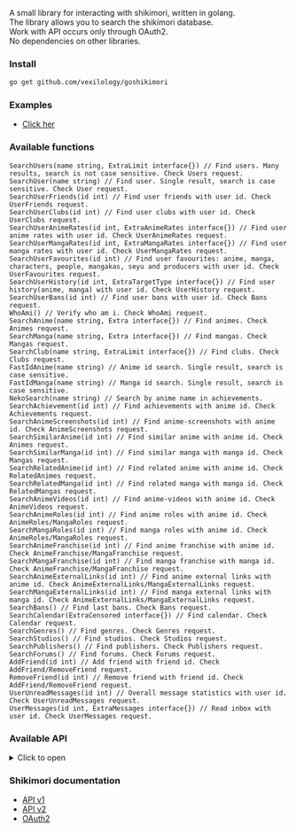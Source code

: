 A small library for interacting with shikimori, written in golang. \
The library allows you to search the shikimori database. \
Work with API occurs only through OAuth2. \
No dependencies on other libraries.

### Install
```bash
go get github.com/vexilology/goshikimori
```

### Examples
* [Click her](https://github.com/vexilology/goshikimori/tree/main/examples)

### Available functions
```golang
SearchUsers(name string, ExtraLimit interface{}) // Find users. Many results, search is not case sensitive. Check Users request.
SearchUser(name string) // Find user. Single result, search is case sensitive. Check User request.
SearchUserFriends(id int) // Find user friends with user id. Check UserFriends request.
SearchUserClubs(id int) // Find user clubs with user id. Check UserClubs request.
SearchUserAnimeRates(id int, ExtraAnimeRates interface{}) // Find user anime rates with user id. Check UserAnimeRates request.
SearchUserMangaRates(id int, ExtraMangaRates interface{}) // Find user manga rates with user id. Check UserMangaRates request.
SearchUserFavourites(id int) // Find user favourites: anime, manga, characters, people, mangakas, seyu and producers with user id. Check UserFavourites request.
SearchUserHistory(id int, ExtraTargetType interface{}) // Find user history(anime, manga) with user id. Check UserHistory request.
SearchUserBans(id int) // Find user bans with user id. Check Bans request.
WhoAmi() // Verify who am i. Check WhoAmi request.
SearchAnime(name string, Extra interface{}) // Find animes. Check Animes request.
SearchManga(name string, Extra interface{}) // Find mangas. Check Mangas request.
SearchClub(name string, ExtraLimit interface{}) // Find clubs. Check Clubs request.
FastIdAnime(name string) // Anime id search. Single result, search is case sensitive.
FastIdManga(name string) // Manga id search. Single result, search is case sensitive.
NekoSearch(name string) // Search by anime name in achievements.
SearchAchievement(id int) // Find achievements with anime id. Check Achievements request.
SearchAnimeScreenshots(id int) // Find anime-screenshots with anime id. Check AnimeScreenshots request.
SearchSimilarAnime(id int) // Find similar anime with anime id. Check Animes request.
SearchSimilarManga(id int) // Find similar manga with manga id. Check Mangas request.
SearchRelatedAnime(id int) // Find related anime with anime id. Check RelatedAnimes request.
SearchRelatedManga(id int) // Find related manga with manga id. Check RelatedMangas request.
SearchAnimeVideos(id int) // Find anime-videos with anime id. Check AnimeVideos request.
SearchAnimeRoles(id int) // Find anime roles with anime id. Check AnimeRoles/MangaRoles request.
SearchMangaRoles(id int) // Find manga roles with anime id. Check AnimeRoles/MangaRoles request.
SearchAnimeFranchise(id int) // Find anime franchise with anime id. Check AnimeFranchise/MangaFranchise request.
SearchMangaFranchise(id int) // Find manga franchise with manga id. Check AnimeFranchise/MangaFranchise request.
SearchAnimeExternalLinks(id int) // Find anime external links with anime id. Check AnimeExternalLinks/MangaExternalLinks request.
SearchMangaExternalLinks(id int) // Find manga external links with manga id. Check AnimeExternalLinks/MangaExternalLinks request.
SearchBans() // Find last bans. Check Bans request.
SearchCalendar(ExtraCensored interface{}) // Find calendar. Check Calendar request.
SearchGenres() // Find genres. Check Genres request.
SearchStudios() // Find studios. Check Studios request.
SearchPublishers() // Find publishers. Check Publishers request.
SearchForums() // Find forums. Check Forums request.
AddFriend(id int) // Add friend with friend id. Check AddFriend/RemoveFriend request.
RemoveFriend(id int) // Remove friend with friend id. Check AddFriend/RemoveFriend request.
UserUnreadMessages(id int) // Overall message statistics with user id. Check UserUnreadMessages request.
UserMessages(id int, ExtraMessages interface{}) // Read inbox with user id. Check UserMessages request.
```

### Available API
<details>
  <summary>Click to open</summary>
  <br>
  <details>
    <summary>Interface_Users</summary>
      <ul>
        <li>Page: 100000 maximum</li>
        <li>Limit: 100 maximum</li>
      </ul>
  </details>
  <details>
    <summary>Users request</summary>
      <ul>
        <li>Id</li>
        <li>Nickname</li>
        <li>Avatar</li>
        <li>
          <details>
            <summary>Image</summary>
              <ul>
                <li>X160</li>
                <li>X148</li>
                <li>X80</li>
                <li>X64</li>
                <li>X48</li>
                <li>X32</li>
                <li>X16</li>
              </ul>
          </details>
        </li>
        <li>Last_online_at</li>
        <li>Name</li>
        <li>Sex</li>
        <li>Full_years</li>
        <li>Last_online</li>
        <li>Website</li>
        <li>Location</li>
        <li>Banned</li>
        <li>About</li>
        <li>AboutHTML</li>
        <li>[]Common_Info</li>
        <li>Show_comments</li>
        <li>In_friends</li>
        <li>Is_ignored</li>
        <li>Style_id</li>
      </ul>
  </details>
  <details>
    <summary>User request</summary>
      <ul>
        <li>Id</li>
        <li>Nickname</li>
        <li>Avatar</li>
        <li>
          <details>
            <summary>Image</summary>
              <ul>
                <li>X160</li>
                <li>X148</li>
                <li>X80</li>
                <li>X64</li>
                <li>X48</li>
                <li>X32</li>
                <li>X16</li>
              </ul>
          </details>
        </li>
        <li>Last_online_at</li>
        <li>Name</li>
        <li>Sex</li>
        <li>Full_years</li>
        <li>Last_online</li>
        <li>Website</li>
        <li>Location</li>
        <li>Banned</li>
        <li>About</li>
        <li>AboutHTML</li>
        <li>[]Common_Info</li>
        <li>Show_comments</li>
        <li>In_friends</li>
        <li>Is_ignored</li>
        <li>
          <details>
            <summary>Stats</summary>
              <ul>
                <details>
                  <summary>Statuses</summary>
                    <ul>
                      <details>
                        <summary>[]Anime</summary>
                          <ul>
                            <li>Id</li>
                            <li>Grouped_id</li>
                            <li>Name</li>
                            <li>Size</li>
                            <li>Type</li>
                          </ul>
                      </details>
                      <details>
                        <summary>[]Manga</summary>
                          <ul>
                            <li>Id</li>
                            <li>Grouped_id</li>
                            <li>Name</li>
                            <li>Size</li>
                            <li>Type</li>
                          </ul>
                      </details>
                    </ul>
                </details>
              </ul>
          </details>
        </li>
        <li>Style_id</li>
      </ul>
  </details>
  <details>
    <summary>UserFriends request</summary>
      <ul>
        <li>Id</li>
        <li>Nickname</li>
        <li>Avatar</li>
        <li>
          <details>
            <summary>Image</summary>
              <ul>
                <li>X160</li>
                <li>X148</li>
                <li>X80</li>
                <li>X64</li>
                <li>X48</li>
                <li>X32</li>
                <li>X16</li>
              </ul>
          </details>
        </li>
        <li>Last_online_at</li>
      </ul>
  </details>
  <details>
    <summary>UserClubs request</summary>
      <ul>
        <li>Id</li>
        <li>Name</li>
        <li>
          <details>
            <summary>Logo</summary>
              <ul>
                <li>Original</li>
                <li>Main</li>
                <li>X96</li>
                <li>X73</li>
                <li>X48</li>
              </ul>
          </details>
        </li>
        <li>Is_censored</li>
        <li>Join_policy</li>
        <li>Comment_policy</li>
      </ul>
  </details>
  <details>
    <summary>Interface_UserAnimeRates</summary>
      <ul>
        <li>Page: 100000 maximum</li>
        <li>Limit: 5000 maximum</li>
        <li>Status: planned, watching, rewatching, completed, on_hold, dropped</li>
        <li>Censored: true, false</li>
      </ul>
  </details>
  <details>
    <summary>UserAnimeRates request</summary>
      <ul>
        <li>Id</li>
        <li>Score</li>
        <li>Status</li>
        <li>Text</li>
        <li>Episodes</li>
        <li>Text_html</li>
        <li>Rewatches</li>
        <li>Created_at</li>
        <li>Updated_at</li>
        <li>
          <details>
            <summary>User</summary>
              <ul>
                <li>Id</li>
                <li>Nickname</li>
                <li>Avatar</li>
                <li>
                  <details>
                    <summary>Image</summary>
                      <ul>
                        <li>X160</li>
                        <li>X148</li>
                        <li>X80</li>
                        <li>X64</li>
                        <li>X48</li>
                        <li>X32</li>
                        <li>X16</li>
                      </ul>
                  </details>
                </li>
              </ul>
          </details>
        </li>
        <li>
          <details>
            <summary>Anime</summary>
              <ul>
                <li>Id</li>
                <li>Name</li>
                <li>Russian</li>
                <li>
                  <details>
                    <summary>Image</summary>
                      <ul>
                        <li>Original</li>
                        <li>Preview</li>
                        <li>X96</li>
                        <li>X48</li>
                      </ul>
                  </details>
                </li>
                <li>Url</li>
                <li>Kind</li>
                <li>Score</li>
                <li>Status</li>
                <li>Episodes</li>
                <li>Episodes_aired</li>
                <li>Aired_on</li>
                <li>Released_on</li>
              </ul>
          </details>
        </li>
      </ul>
  </details>
  <details>
    <summary>Interface_UserMangaRates</summary>
      <ul>
        <li>Page: 100000 maximum</li>
        <li>Limit: 5000 maximum</li>
        <li>Censored: true, false</li>
      </ul>
  </details>
  <details>
    <summary>UserMangaRates request</summary>
      <ul>
        <li>Id</li>
        <li>Score</li>
        <li>Status</li>
        <li>Text</li>
        <li>Chapters</li>
        <li>Volumes</li>
        <li>Text_html</li>
        <li>Rewatches</li>
        <li>Created_at</li>
        <li>Updated_at</li>
        <li>
          <details>
            <summary>User</summary>
              <ul>
                <li>Id</li>
                <li>Nickname</li>
                <li>Avatar</li>
                <li>
                  <details>
                    <summary>Image</summary>
                      <ul>
                        <li>X160</li>
                        <li>X148</li>
                        <li>X80</li>
                        <li>X64</li>
                        <li>X48</li>
                        <li>X32</li>
                        <li>X16</li>
                      </ul>
                  </details>
                </li>
              </ul>
          </details>
        </li>
        <li>
          <details>
            <summary>Manga</summary>
              <ul>
                <li>Id</li>
                <li>Name</li>
                <li>Russian</li>
                <li>
                  <details>
                    <summary>Image</summary>
                      <ul>
                        <li>Original</li>
                        <li>Preview</li>
                        <li>X96</li>
                        <li>X48</li>
                      </ul>
                  </details>
                </li>
                <li>Url</li>
                <li>Kind</li>
                <li>Score</li>
                <li>Status</li>
                <li>Volumes</li>
                <li>Chapters</li>
                <li>Aired_on</li>
                <li>Released_on</li>
              </ul>
          </details>
        </li>
      </ul>
  </details>
  <details>
    <summary>UserFavourites request</summary>
      <ul>
        <li>
          <details>
            <summary>[]Animes</summary>
              <ul>
                <li>Id</li>
                <li>Name</li>
                <li>Russian</li>
                <li>Image</li>
              </ul>
          </details>
        </li>
        <li>
          <details>
            <summary>[]Mangas</summary>
              <ul>
                <li>Id</li>
                <li>Name</li>
                <li>Russian</li>
                <li>Image</li>
              </ul>
          </details>
        </li>
        <li>
          <details>
            <summary>[]Characters</summary>
              <ul>
                <li>Id</li>
                <li>Name</li>
                <li>Russian</li>
                <li>Image</li>
              </ul>
          </details>
        </li>
        <li>
          <details>
            <summary>[]People</summary>
              <ul>
                <li>Id</li>
                <li>Name</li>
                <li>Russian</li>
                <li>Image</li>
              </ul>
          </details>
        </li>
        <li>
          <details>
            <summary>[]Mangakas</summary>
              <ul>
                <li>Id</li>
                <li>Name</li>
                <li>Russian</li>
                <li>Image</li>
              </ul>
          </details>
        </li>
        <li>
          <details>
            <summary>[]Seyu</summary>
              <ul>
                <li>Id</li>
                <li>Name</li>
                <li>Russian</li>
                <li>Image</li>
              </ul>
          </details>
        </li>
        <li>
          <details>
            <summary>[]Producers</summary>
              <ul>
                <li>Id</li>
                <li>Name</li>
                <li>Russian</li>
                <li>Image</li>
              </ul>
          </details>
        </li>
      </ul>
  </details>
  <details>
    <summary>Interface_UserHistory</summary>
      <ul>
        <li>Page: 100000 maximum</li>
        <li>Limit: 100 maximum</li>
        <li>Target_type: Anime, Manga</li>
      </ul>
  </details>
  <details>
    <summary>UserHistory request</summary>
      <ul>
        <li>Id</li>
        <li>Created_at</li>
        <li>Description</li>
        <li>
          <details>
            <summary>Target</summary>
              <ul>
                <li>Id</li>
                <li>Name</li>
                <li>Russian</li>
                <li>
                  <details>
                    <summary>Image</summary>
                      <ul>
                        <li>Original</li>
                        <li>Preview</li>
                        <li>X96</li>
                        <li>X48</li>
                      </ul>
                  </details>
                </li>
                <li>Url</li>
                <li>Kind</li>
                <li>Score</li>
                <li>Status</li>
                <li>Episodes</li>
                <li>Episodes_aired</li>
                <li>Volumes</li>
                <li>Chapters</li>
                <li>Aired_on</li>
                <li>Released_on</li>
              </ul>
          </details>
        </li>
      </ul>
  </details>
  <details>
    <summary>WhoAmi request</summary>
      <ul>
        <li>Id</li>
        <li>Nickname</li>
        <li>Avatar</li>
        <li>
          <details>
            <summary>Image</summary>
              <ul>
                <li>X160</li>
                <li>X148</li>
                <li>X80</li>
                <li>X64</li>
                <li>X48</li>
                <li>X32</li>
                <li>X16</li>
              </ul>
          </details>
        </li>
        <li>Last_online_at</li>
        <li>Name</li>
        <li>Sex</li>
        <li>Website</li>
        <li>Birth_on</li>
        <li>Locale</li>
      </ul>
  </details>
  <details>
    <summary>Interface_Animes</summary>
      <ul>
        <li>Page: 100000 maximum</li>
        <li>Limit: 50 maximum</li>
        <li>Kind: tv, movie, ova, ona, special, music, tv_13, tv_24, tv_48</li>
        <li>Status: anons, ongoing, released</li>
        <li>Season: summer_2017, 2016, 2014_2016, 199x</li>
        <li>Score: 9 maximum</li>
        <li>Rating: none, g, pg, pg_13, r, r_plus, rx</li>
      </ul>
  </details>
  <details>
    <summary>Animes request</summary>
      <ul>
        <li>Id</li>
        <li>Name</li>
        <li>Russian</li>
        <li>
          <details>
            <summary>Image</summary>
              <ul>
                <li>Original</li>
                <li>Preview</li>
                <li>X96</li>
                <li>X48</li>
              </ul>
          </details>
        </li>
        <li>Url</li>
        <li>Kind</li>
        <li>Score</li>
        <li>Status</li>
        <li>Episodes</li>
        <li>Episodes_aired</li>
        <li>Aired_on</li>
        <li>Released_on</li>
      </ul>
  </details>
  <details>
    <summary>Interface_Mangas</summary>
      <ul>
        <li>Page: 100000 maximum</li>
        <li>Limit: 50 maximum</li>
        <li>Kind: manga, manhwa, manhua, light_novel, novel, one_shot, doujin</li>
        <li>Status: anons, ongoing, released, paused, discontinued</li>
        <li>Season: summer_2017, "spring_2016,fall_2016", "2016,!winter_2016", 2016, 2014_2016, 199x</li>
        <li>Score: 9 maximum</li>
      </ul>
  </details>
  <details>
    <summary>Mangas request</summary>
      <ul>
        <li>Id</li>
        <li>Name</li>
        <li>Russian</li>
        <li>
          <details>
            <summary>Image</summary>
              <ul>
                <li>Original</li>
                <li>Preview</li>
                <li>X96</li>
                <li>X48</li>
              </ul>
          </details>
        </li>
        <li>Url</li>
        <li>Kind</li>
        <li>Score</li>
        <li>Status</li>
        <li>Volumes</li>
        <li>Chapters</li>
        <li>Aired_on</li>
        <li>Released_on</li>
      </ul>
  </details>
  <details>
    <summary>Interface_Clubs</summary>
      <ul>
        <li>Page: 100000 maximum</li>
        <li>Limit: 30 maximum</li>
      </ul>
  </details>
  <details>
    <summary>Clubs request</summary>
      <ul>
        <li>Id</li>
        <li>Name</li>
        <li>
          <details>
            <summary>Logo</summary>
              <ul>
                <li>Original</li>
                <li>Main</li>
                <li>X96</li>
                <li>X73</li>
                <li>X48</li>
              </ul>
          </details>
        </li>
        <li>Is_censored</li>
        <li>Join_policy</li>
        <li>Comment_policy</li>
      </ul>
  </details>
  <details>
    <summary>Achievements request</summary>
      <ul>
        <li>Id</li>
        <li>Neko_id</li>
        <li>Level</li>
        <li>Progress</li>
        <li>User_id</li>
        <li>Created_at</li>
        <li>Updated_at</li>
      </ul>
  </details>
  <details>
    <summary>RelatedAnimes request</summary>
      <ul>
        <li>Relation</li>
        <li>Relation_Russian</li>
        <li>
          <details>
            <summary>Anime</summary>
              <ul>
                <li>Id</li>
                <li>Name</li>
                <li>Russian</li>
                <li>
                  <details>
                    <summary>Image</summary>
                      <ul>
                        <li>Original</li>
                        <li>Preview</li>
                        <li>X96</li>
                        <li>X48</li>
                      </ul>
                  </details>
                </li>
                <li>Url</li>
                <li>Kind</li>
                <li>Score</li>
                <li>Status</li>
                <li>Episodes</li>
                <li>Episodes_aired</li>
                <li>Aired_on</li>
                <li>Released_on</li>
              </ul>
          </details>
        </li>
      </ul>
  </details>
  <details>
    <summary>RelatedMangas request</summary>
      <ul>
        <li>Relation</li>
        <li>Relation_Russian</li>
        <li>
          <details>
            <summary>Manga</summary>
              <ul>
                <li>Id</li>
                <li>Name</li>
                <li>Russian</li>
                <li>
                  <details>
                    <summary>Image</summary>
                      <ul>
                        <li>Original</li>
                        <li>Preview</li>
                        <li>X96</li>
                        <li>X48</li>
                      </ul>
                  </details>
                </li>
                <li>Url</li>
                <li>Kind</li>
                <li>Score</li>
                <li>Status</li>
                <li>Volumes</li>
                <li>Chapters</li>
                <li>Aired_on</li>
                <li>Released_on</li>
              </ul>
          </details>
        </li>
      </ul>
  </details>
  <details>
    <summary>AnimeScreenshots request</summary>
      <ul>
        <li>Original</li>
        <li>Preview</li>
      </ul>
  </details>
  <details>
    <summary>AnimeVideos request</summary>
      <ul>
        <li>Id</li>
        <li>Url</li>
        <li>Image_url</li>
        <li>Player_url</li>
        <li>Name</li>
        <li>Kind</li>
        <li>Hosting</li>
      </ul>
  </details>
  <details>
    <summary>AnimeRoles/MangaRoles request</summary>
      <ul>
        <li>[]Roles</li>
        <li>[]Roles_Russian</li>
        <li>
          <details>
            <summary>Character</summary>
            <ul>
              <li>Id</li>
              <li>Name</li>
              <li>Russian</li>
              <li>
                <details>
                  <summary>Image</summary>
                    <ul>
                      <li>Original</li>
                      <li>Preview</li>
                      <li>X96</li>
                      <li>X48</li>
                    </ul>
                </details>
              </li>
              <li>Url</li>
            </ul>
          </details>
        </li>
      </ul>
  </details>
  <details>
    <summary>AnimeFranchise/MangaFranchise request</summary>
      <ul>
        <li>
          <details>
            <summary>[]Links</summary>
            <ul>
              <li>Id</li>
              <li>Source_id</li>
              <li>Target_id</li>
              <li>Source</li>
              <li>Target</li>
              <li>Weight</li>
              <li>Relation</li>
            </ul>
          </details>
        </li>
        <li>
          <details>
            <summary>[]Nodes</summary>
            <ul>
              <li>Id</li>
              <li>Date</li>
              <li>Name</li>
              <li>Image_url</li>
              <li>Url</li>
              <li>Year</li>
              <li>Kind</li>
              <li>Weight</li>
            </ul>
          </details>
        </li>
        <li>Current_id</li>
      </ul>
  </details>
  <details>
    <summary>AnimeExternalLinks/MangaExternalLinks request</summary>
      <ul>
        <li>Id</li>
        <li>Kind</li>
        <li>Url</li>
        <li>Source</li>
        <li>Entry_id</li>
        <li>Entry_type</li>
        <li>Created_at</li>
        <li>Updated_at</li>
        <li>Imported_at</li>
      </ul>
  </details>
  <details>
    <summary>Bans request</summary>
      <ul>
        <li>Id</li>
        <li>User_id</li>
        <li>
          <details>
            <summary>Comment</summary>
            <ul>
              <li>Id</li>
              <li>Commentable_id</li>
              <li>Commentable_type</li>
              <li>Body</li>
              <li>User_id</li>
              <li>Created_at</li>
              <li>Updated_at</li>
              <li>Is_summary</li>
              <li>Is_offtopic</li>
            </ul>
          </details>
        </li>
        <li>Moderator_id</li>
        <li>Reason</li>
        <li>Created_at</li>
        <li>Duration_minutes</li>
        <li>
          <details>
            <summary>User</summary>
            <ul>
              <li>Id</li>
              <li>Nickname</li>
              <li>Avatar</li>
              <li>
                <details>
                  <summary>Image</summary>
                  <ul>
                    <li>X160</li>
                    <li>X148</li>
                    <li>X80</li>
                    <li>X64</li>
                    <li>X48</li>
                    <li>X32</li>
                    <li>X16</li>
                  </ul>
                </details>
              </li>
              <li>Last_online_at</li>
            </ul>
          </details>
        </li>
        <li>
          <details>
            <summary>Moderator</summary>
            <ul>
              <li>Id</li>
              <li>Nickname</li>
              <li>Avatar</li>
              <li>
                <details>
                  <summary>Image</summary>
                  <ul>
                    <li>X160</li>
                    <li>X148</li>
                    <li>X80</li>
                    <li>X64</li>
                    <li>X48</li>
                    <li>X32</li>
                    <li>X16</li>
                  </ul>
                </details>
              </li>
              <li>Last_online_at</li>
            </ul>
          </details>
        </li>
      </ul>
  </details>
  <details>
    <summary>Interface_Calendar</summary>
      <ul>
        <li>Censored: true, false</li>
      </ul>
  </details>
  <details>
    <summary>Calendar request</summary>
      <ul>
        <li>Next_episode</li>
        <li>Next_episode_at</li>
        <li>Duration</li>
        <li>
          <details>
            <summary>Anime</summary>
            <ul>
              <li>Id</li>
              <li>Name</li>
              <li>Russian</li>
              <li>
                <details>
                  <summary>Image</summary>
                    <ul>
                      <li>Original</li>
                      <li>Preview</li>
                      <li>X96</li>
                      <li>X48</li>
                    </ul>
                </details>
              </li>
              <li>Url</li>
              <li>Kind</li>
              <li>Score</li>
              <li>Status</li>
              <li>Episodes</li>
              <li>Episodes_aired</li>
              <li>Aired_on</li>
              <li>Released_on</li>
            </ul>
          </details>
        </li>
      </ul>
  </details>
  <details>
    <summary>Genres request</summary>
      <ul>
        <li>Id</li>
        <li>Name</li>
        <li>Russian</li>
        <li>Kind</li>
      </ul>
  </details>
  <details>
    <summary>Studios request</summary>
      <ul>
        <li>Id</li>
        <li>Name</li>
        <li>Filtered_name</li>
        <li>Real</li>
      </ul>
  </details>
  <details>
    <summary>Publishers request</summary>
      <ul>
        <li>Id</li>
        <li>Name</li>
      </ul>
  </details>
  <details>
    <summary>Forums request</summary>
      <ul>
        <li>Id</li>
        <li>Position</li>
        <li>Name</li>
        <li>Permalink</li>
        <li>Url</li>
      </ul>
  </details>
  <details>
    <summary>AddFriend/RemoveFriend request</summary>
      <ul>
        <li>Notice</li>
      </ul>
  </details>
  <details>
    <summary>UserUnreadMessages request</summary>
      <ul>
        <li>Messages</li>
        <li>News</li>
        <li>Notifications</li>
      </ul>
  </details>
  <details>
    <summary>Interface_UserMessages</summary>
      <ul>
        <li>Type: inbox, private, sent, news, notifications</li>
        <li>Page: 100000 maximum</li>
        <li>Limit: 100 maximum</li>
      </ul>
  </details>
  <details>
    <summary>UserMessages request</summary>
      <ul>
        <li>Id</li>
        <li>Kind</li>
        <li>Read</li>
        <li>Body</li>
        <li>HTMLBody</li>
        <li>Created_at</li>
        <li>Linked_id</li>
        <li>Linked_type</li>
        <li>
          <details>
            <summary>Linked</summary>
            <ul>
              <li>Id</li>
              <li>Topic_url</li>
              <li>Thread_id</li>
              <li>Topic_id</li>
              <li>Type</li>
              <li>Name</li>
              <li>Russian</li>
              <li>
                <details>
                  <summary>Image</summary>
                    <ul>
                      <li>Original</li>
                      <li>Preview</li>
                      <li>X96</li>
                      <li>X48</li>
                    </ul>
                </details>
              </li>
              <li>Url</li>
              <li>Kind</li>
              <li>Score</li>
              <li>Status</li>
              <li>Episodes</li>
              <li>Episodes_aired</li>
            </ul>
          </details>
        </li>
        <li>
          <details>
            <summary>From</summary>
            <ul>
              <li>Id</li>
              <li>Nickname</li>
              <li>Avatar</li>
              <li>
                <details>
                  <summary>Image</summary>
                    <ul>
                      <li>X160</li>
                      <li>X148</li>
                      <li>X80</li>
                      <li>X64</li>
                      <li>X48</li>
                      <li>X32</li>
                      <li>X16</li>
                    </ul>
                </details>
              </li>
              <li>Last_online_at</li>
              <li>Url</li>
            </ul>
          </details>
        </li>
        <li>
          <details>
            <summary>To</summary>
            <ul>
              <li>Id</li>
              <li>Nickname</li>
              <li>Avatar</li>
              <li>
                <details>
                  <summary>Image</summary>
                    <ul>
                      <li>X160</li>
                      <li>X148</li>
                      <li>X80</li>
                      <li>X64</li>
                      <li>X48</li>
                      <li>X32</li>
                      <li>X16</li>
                    </ul>
                </details>
              </li>
              <li>Last_online_at</li>
              <li>Url</li>
            </ul>
          </details>
        </li>
      </ul>
  </details>
</details>

### Shikimori documentation
* [API v1](https://shikimori.one/api/doc/1.0)
* [API v2](https://shikimori.one/api/doc/2.0)
* [OAuth2](https://shikimori.one/oauth)
